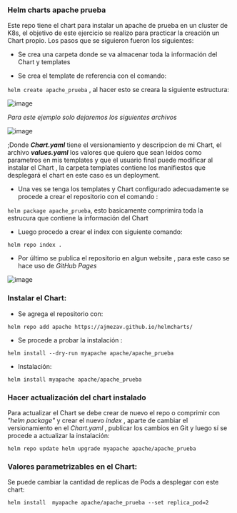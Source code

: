 ### Helm charts apache prueba

 Este repo tiene el chart para instalar un apache de prueba en un cluster de K8s, el objetivo de este ejercicio se realizo para practicar la creación un Chart propio. Los pasos que se siguieron fueron los siguientes:
 
 * Se crea una carpeta donde se va almacenar toda la información del Chart y templates
 
 * Se crea el template de referencia con el comando: 
 
  `helm create apache_prueba`  , al hacer esto se creara la siguiente estructura: 


   ![image](https://user-images.githubusercontent.com/56460214/137990437-f85fa675-086a-4997-8982-5f231bd69491.png)

   _Para este ejemplo solo dejaremos los siguientes archivos_

   ![image](https://user-images.githubusercontent.com/56460214/137990536-00d1ad70-ba77-4b4f-9ccf-ca9e8d9c0bdb.png)



  ;Donde ___Chart.yaml___ tiene el versionamiento y descripcion de mi Chart, el archivo ___values.yaml___ los valores que quiero que sean leidos como parametros en mis   templates y que el usuario final puede modificar al instalar el Chart , la carpeta templates contiene los manifiestos que desplegará el chart en este caso es un deployment.

* Una ves se tenga los templates y Chart configurado adecuadamente se procede a crear el repositorio con el comando : 
 
`helm package apache_prueba`, esto basicamente comprimira toda la estrucura que contiene la información del Chart

* Luego procedo a crear el index con siguiente comando:

`helm repo index .`

* Por último se publica el repositorio en algun website , para este caso se hace uso de _GitHub Pages_

![image](https://user-images.githubusercontent.com/56460214/137991145-cdf14975-f54b-4cd7-9f71-e949bd2e17c9.png)

### Instalar el Chart:

* Se agrega el repositorio con:

 `helm repo add apache https://ajmezav.github.io/helmcharts/`

* Se procede a probar la instalación :

 `helm install --dry-run myapache apache/apache_prueba`

* Instalación:

 `helm install myapache apache/apache_prueba`

### Hacer actualización del chart instalado

Para actualizar el Chart se debe crear de nuevo el repo o comprimir con _"helm package"_ y crear el nuevo _index_ , aparte de cambiar el versionamiento en el _Chart.yaml_ , publicar los cambios en Git y luego sí se procede a actualizar la instalación:

`helm repo update
 helm upgrade myapache apache/apache_prueba`

### Valores parametrizables en el Chart:

Se puede cambiar la cantidad de replicas de Pods a desplegar con este chart:

`helm install  myapache apache/apache_prueba --set replica_pod=2`

